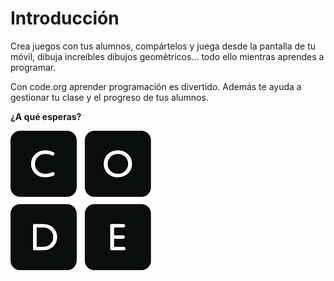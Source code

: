 # Introducción

Crea juegos con tus alumnos, compártelos y juega desde la pantalla de tu móvil, dibuja increíbles dibujos geométricos... todo ello mientras aprendes a programar.

Con code.org aprender programación es divertido. Además te ayuda a gestionar tu clase y el progreso de tus alumnos.

**¿A qué esperas?**

![](img/descarga.png)